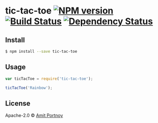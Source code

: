 # tic-tac-toe [![NPM version][npm-image]][npm-url] [![Build Status][travis-image]][travis-url] [![Dependency Status][daviddm-image]][daviddm-url]
> 


## Install

```sh
$ npm install --save tic-tac-toe
```


## Usage

```js
var ticTacToe = require('tic-tac-toe');

ticTacToe('Rainbow');
```

## License

Apache-2.0 © [Amit Portnoy]()


[npm-image]: https://badge.fury.io/js/tic-tac-toe.svg
[npm-url]: https://npmjs.org/package/tic-tac-toe
[travis-image]: https://travis-ci.org//tic-tac-toe.svg?branch=master
[travis-url]: https://travis-ci.org//tic-tac-toe
[daviddm-image]: https://david-dm.org//tic-tac-toe.svg?theme=shields.io
[daviddm-url]: https://david-dm.org//tic-tac-toe

